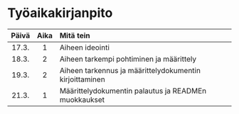 # Työaikakirjanpito

| Päivä | Aika | Mitä tein |
| :---: | :---:| :-------- |
| 17.3. | 1    | Aiheen ideointi |
| 18.3. | 2    | Aiheen tarkempi pohtiminen ja määrittely |
| 19.3. | 2    | Aiheen tarkennus ja määrittelydokumentin kirjoittaminen
| 21.3. | 1    | Määrittelydokumentin palautus ja READMEn muokkaukset
